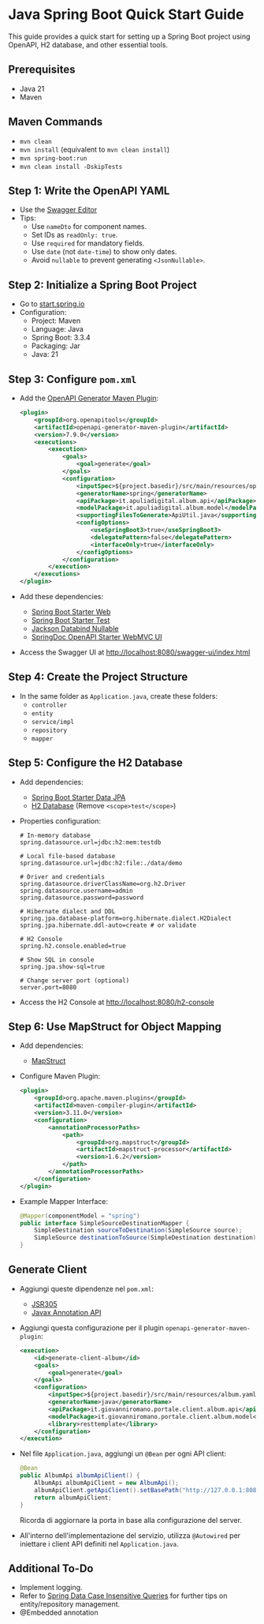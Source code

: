 
# Java Spring Boot Quick Start Guide

This guide provides a quick start for setting up a Spring Boot project using OpenAPI, H2 database, and other essential tools.

## Prerequisites
- Java 21
- Maven

## Maven Commands
- `mvn clean`
- `mvn install` (equivalent to `mvn clean install`)
- `mvn spring-boot:run`
- `mvn clean install -DskipTests`

## Step 1: Write the OpenAPI YAML
- Use the [Swagger Editor](https://editor.swagger.io/)
- Tips:
    - Use `nameDto` for component names.
    - Set IDs as `readOnly: true`.
    - Use `required` for mandatory fields.
    - Use `date` (not `date-time`) to show only dates.
    - Avoid `nullable` to prevent generating `<JsonNullable>`.

## Step 2: Initialize a Spring Boot Project
- Go to [start.spring.io](https://start.spring.io/)
- Configuration:
    - Project: Maven
    - Language: Java
    - Spring Boot: 3.3.4
    - Packaging: Jar
    - Java: 21

## Step 3: Configure `pom.xml`
- Add the [OpenAPI Generator Maven Plugin](https://openapi-generator.tech/docs/plugins):
    ```xml
    <plugin>
        <groupId>org.openapitools</groupId>
        <artifactId>openapi-generator-maven-plugin</artifactId>
        <version>7.9.0</version>
        <executions>
            <execution>
                <goals>
                    <goal>generate</goal>
                </goals>
                <configuration>
                    <inputSpec>${project.basedir}/src/main/resources/openapi.yaml</inputSpec>
                    <generatorName>spring</generatorName>
                    <apiPackage>it.apuliadigital.album.api</apiPackage>
                    <modelPackage>it.apuliadigital.album.model</modelPackage>
                    <supportingFilesToGenerate>ApiUtil.java</supportingFilesToGenerate>
                    <configOptions>
                        <useSpringBoot3>true</useSpringBoot3>
                        <delegatePattern>false</delegatePattern>
                        <interfaceOnly>true</interfaceOnly>
                    </configOptions>
                </configuration>
            </execution>
        </executions>
    </plugin>
    ```
- Add these dependencies:
    - [Spring Boot Starter Web](https://mvnrepository.com/artifact/org.springframework.boot/spring-boot-starter-web)
    - [Spring Boot Starter Test](https://mvnrepository.com/artifact/org.springframework.boot/spring-boot-starter-test)
    - [Jackson Databind Nullable](https://mvnrepository.com/artifact/org.openapitools/jackson-databind-nullable)
    - [SpringDoc OpenAPI Starter WebMVC UI](https://mvnrepository.com/artifact/org.springdoc/springdoc-openapi-starter-webmvc-ui)

- Access the Swagger UI at [http://localhost:8080/swagger-ui/index.html](http://localhost:8080/swagger-ui/index.html)

## Step 4: Create the Project Structure
- In the same folder as `Application.java`, create these folders:
    - `controller`
    - `entity`
    - `service/impl`
    - `repository`
    - `mapper`

## Step 5: Configure the H2 Database
- Add dependencies:
    - [Spring Boot Starter Data JPA](https://mvnrepository.com/artifact/org.springframework.boot/spring-boot-starter-data-jpa)
    - [H2 Database](https://mvnrepository.com/artifact/com.h2database/h2) (Remove `<scope>test</scope>`)

- Properties configuration:
    ```properties
    # In-memory database
    spring.datasource.url=jdbc:h2:mem:testdb
    
    # Local file-based database
    spring.datasource.url=jdbc:h2:file:./data/demo
    
    # Driver and credentials
    spring.datasource.driverClassName=org.h2.Driver
    spring.datasource.username=admin
    spring.datasource.password=password
    
    # Hibernate dialect and DDL
    spring.jpa.database-platform=org.hibernate.dialect.H2Dialect
    spring.jpa.hibernate.ddl-auto=create # or validate
    
    # H2 Console
    spring.h2.console.enabled=true
    
    # Show SQL in console
    spring.jpa.show-sql=true
    
    # Change server port (optional)
    server.port=8080
    ```

- Access the H2 Console at [http://localhost:8080/h2-console](http://localhost:8080/h2-console)

## Step 6: Use MapStruct for Object Mapping
- Add dependencies:
    - [MapStruct](https://mvnrepository.com/artifact/org.mapstruct/mapstruct)
- Configure Maven Plugin:
    ```xml
    <plugin>
        <groupId>org.apache.maven.plugins</groupId>
        <artifactId>maven-compiler-plugin</artifactId>
        <version>3.11.0</version>
        <configuration>
            <annotationProcessorPaths>
                <path>
                    <groupId>org.mapstruct</groupId>
                    <artifactId>mapstruct-processor</artifactId>
                    <version>1.6.2</version>
                </path>
            </annotationProcessorPaths>
        </configuration>
    </plugin>
    ```

- Example Mapper Interface:
    ```java
    @Mapper(componentModel = "spring")
    public interface SimpleSourceDestinationMapper {
        SimpleDestination sourceToDestination(SimpleSource source);
        SimpleSource destinationToSource(SimpleDestination destination);
    }
    ```
## Generate Client
- Aggiungi queste dipendenze nel `pom.xml`:
  - [JSR305](https://mvnrepository.com/artifact/com.google.code.findbugs/jsr305)
  - [Javax Annotation API](https://mvnrepository.com/artifact/javax.annotation/javax.annotation-api)

- Aggiungi questa configurazione per il plugin `openapi-generator-maven-plugin`:
    ```xml
    <execution>
        <id>generate-client-album</id>
        <goals>
            <goal>generate</goal>
        </goals>
        <configuration>
            <inputSpec>${project.basedir}/src/main/resources/album.yaml</inputSpec>
            <generatorName>java</generatorName>
            <apiPackage>it.giovanniromano.portale.client.album.api</apiPackage>
            <modelPackage>it.giovanniromano.portale.client.album.model</modelPackage>
            <library>resttemplate</library>
        </configuration>
    </execution>
    ```

- Nel file `Application.java`, aggiungi un `@Bean` per ogni API client:
    ```java
    @Bean
    public AlbumApi albumApiClient() {
        AlbumApi albumApiClient = new AlbumApi();
        albumApiClient.getApiClient().setBasePath("http://127.0.0.1:8081");
        return albumApiClient;
    }
    ```
  Ricorda di aggiornare la porta in base alla configurazione del server.

- All'interno dell'implementazione del servizio, utilizza `@Autowired` per iniettare i client API definiti nel `Application.java`.


## Additional To-Do
- Implement logging.
- Refer to [Spring Data Case Insensitive Queries](https://www.baeldung.com/spring-data-case-insensitive-queries) for further tips on entity/repository management.
- @Embedded annotation
